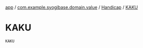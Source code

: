 [app](../../index.md) / [com.example.syogibase.domain.value](../index.md) / [Handicap](index.md) / [KAKU](./-k-a-k-u.md)

# KAKU

`KAKU`